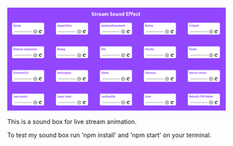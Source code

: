 ![Image](/src/assets/Screenshot.png)

This is a sound box for live stream animation.

To test my sound box run 'npm install' and 'npm start' on your terminal.